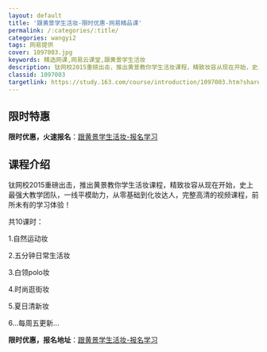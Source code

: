 ```yaml
---
layout: default
title: '跟黄景学生活妆-限时优惠-网易精品课'
permalink: /:categories/:title/
categories: wangyi2
tags: 网易提供
cover: 1097003.jpg
keywords: 精选网课,网易云课堂,跟黄景学生活妆
description: 钛网校2015重磅出击，推出黄景教你学生活妆课程，精致妆容从现在开始，史上最强大教学团队，一线平模助力，从零基础到化妆达
classid: 1097003
targetlink: https://study.163.com/course/introduction/1097003.htm?share=1&shareId=1025206652&utm_campaign=share&utm_medium=iphoneShare&utm_source=&utm_u=1025206652
---
```


## 限时特惠

**限时优惠，火速报名**：[跟黄景学生活妆-报名学习](https://study.163.com/course/introduction/1097003.htm?share=1&shareId=1025206652&utm_campaign=share&utm_medium=iphoneShare&utm_source=&utm_u=1025206652)

## 课程介绍

钛网校2015重磅出击，推出黄景教你学生活妆课程，精致妆容从现在开始，史上最强大教学团队，一线平模助力，从零基础到化妆达人，完整高清的视频课程，前所未有的学习体验！



共10课时：

1.自然运动妆

2.五分钟日常生活妆

3.白领polo妆

4.时尚逛街妆

5.夏日清新妆

6...每周五更新...

**限时优惠，报名地址**：[跟黄景学生活妆-报名学习](https://study.163.com/course/introduction/1097003.htm?share=1&shareId=1025206652&utm_campaign=share&utm_medium=iphoneShare&utm_source=&utm_u=1025206652)


